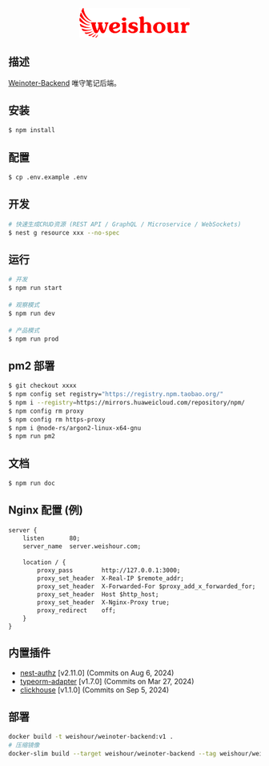<p align="center">
  <a href="https://www.weishour.com/" target="blank"><img src="./public/images/logo.svg" width="220" alt="WeiShour Logo" /></a>
</p>

## 描述

[Weinoter-Backend]() 唯守笔记后端。

## 安装

```bash
$ npm install
```

## 配置

```bash
$ cp .env.example .env
```

## 开发

```bash
# 快速生成CRUD资源 (REST API / GraphQL / Microservice / WebSockets)
$ nest g resource xxx --no-spec
```

## 运行

```bash
# 开发
$ npm run start

# 观察模式
$ npm run dev

# 产品模式
$ npm run prod
```

## pm2 部署

```bash
$ git checkout xxxx
$ npm config set registry="https://registry.npm.taobao.org/"
$ npm i --registry=https://mirrors.huaweicloud.com/repository/npm/
$ npm config rm proxy
$ npm config rm https-proxy
$ npm i @node-rs/argon2-linux-x64-gnu
$ npm run pm2
```

## 文档

```bash
$ npm run doc
```

## Nginx 配置 (例)

```
server {
    listen       80;
    server_name  server.weishour.com;

    location / {
        proxy_pass        http://127.0.0.1:3000;
        proxy_set_header  X-Real-IP $remote_addr;
        proxy_set_header  X-Forwarded-For $proxy_add_x_forwarded_for;
        proxy_set_header  Host $http_host;
        proxy_set_header  X-Nginx-Proxy true;
        proxy_redirect    off;
    }
}
```

## 内置插件

- [nest-authz](https://github.com/node-casbin/nest-authz) [v2.11.0] (Commits on Aug 6, 2024)
- [typeorm-adapter](https://github.com/node-casbin/typeorm-adapter) [v1.7.0] (Commits on Mar 27, 2024)
- [clickhouse](https://github.com/michaldziuba03/nestjs-modules/tree/main/packages/clickhouse) [v1.1.0] (Commits on Sep 5, 2024)

## 部署

```bash
docker build -t weishour/weinoter-backend:v1 .
# 压缩镜像
docker-slim build --target weishour/weinoter-backend --tag weishour/weinoter-backend.slim:v1
```
